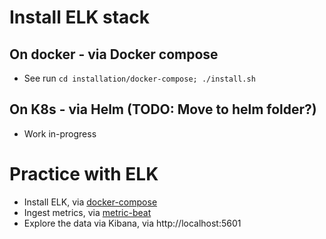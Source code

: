 # Install ELK stack

## On docker - via Docker compose

- See run `cd installation/docker-compose; ./install.sh`

## On K8s - via Helm (TODO: Move to helm folder?)

- Work in-progress

# Practice with ELK

- Install ELK, via [docker-compose](./installation/docker-compose/)
- Ingest metrics, via [metric-beat](./metric-beat/)
- Explore the data via Kibana, via http://localhost:5601
